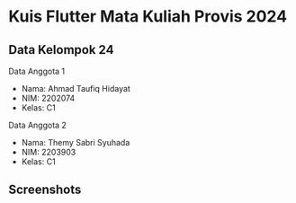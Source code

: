 # Kuis Flutter Mata Kuliah Provis 2024

## Data Kelompok 24

Data Anggota 1

- Nama: Ahmad Taufiq Hidayat
- NIM: 2202074
- Kelas: C1

Data Anggota 2

- Nama: Themy Sabri Syuhada
- NIM: 2203903
- Kelas: C1

## Screenshots
